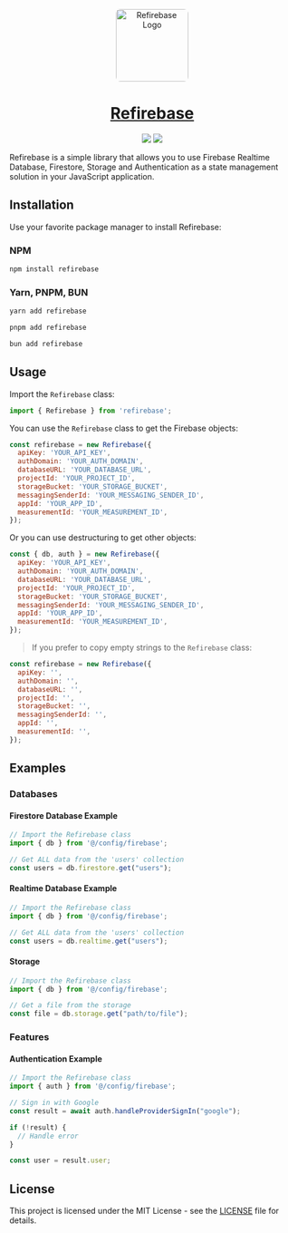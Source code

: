 <p align="center">
  <a href="https://github.com/refirebase">
    <img src="https://avatars.githubusercontent.com/u/181779808?v=4" alt="Refirebase Logo" width="128" style="border-radius: 8px">
    <h1 align="center">
      Refirebase
    </h1>
  </a>
</p>

<p align="center">
<img src="https://img.shields.io/npm/v/refirebase.svg">
<img src="https://img.shields.io/npm/l/refirebase.svg">
</p>

Refirebase is a simple library that allows you to use Firebase Realtime Database, Firestore, Storage and Authentication as a state management solution in your JavaScript application.

## Installation

Use your favorite package manager to install Refirebase:

### NPM

```bash
npm install refirebase
```

### Yarn, PNPM, BUN

```bash
yarn add refirebase
```

```bash
pnpm add refirebase
```

```bash
bun add refirebase
```

## Usage

Import the `Refirebase` class:

```javascript
import { Refirebase } from 'refirebase';
```

You can use the `Refirebase` class to get the Firebase objects:

```javascript
const refirebase = new Refirebase({
  apiKey: 'YOUR_API_KEY',
  authDomain: 'YOUR_AUTH_DOMAIN',
  databaseURL: 'YOUR_DATABASE_URL',
  projectId: 'YOUR_PROJECT_ID',
  storageBucket: 'YOUR_STORAGE_BUCKET',
  messagingSenderId: 'YOUR_MESSAGING_SENDER_ID',
  appId: 'YOUR_APP_ID',
  measurementId: 'YOUR_MEASUREMENT_ID',
});
```

Or you can use destructuring to get other objects:

```javascript
const { db, auth } = new Refirebase({
  apiKey: 'YOUR_API_KEY',
  authDomain: 'YOUR_AUTH_DOMAIN',
  databaseURL: 'YOUR_DATABASE_URL',
  projectId: 'YOUR_PROJECT_ID',
  storageBucket: 'YOUR_STORAGE_BUCKET',
  messagingSenderId: 'YOUR_MESSAGING_SENDER_ID',
  appId: 'YOUR_APP_ID',
  measurementId: 'YOUR_MEASUREMENT_ID',
});
```

> If you prefer to copy empty strings to the `Refirebase` class:

```javascript
const refirebase = new Refirebase({
  apiKey: '',
  authDomain: '',
  databaseURL: '',
  projectId: '',
  storageBucket: '',
  messagingSenderId: '',
  appId: '',
  measurementId: '',
});
```

## Examples

### Databases

#### Firestore Database Example

```javascript
// Import the Refirebase class
import { db } from '@/config/firebase';

// Get ALL data from the 'users' collection
const users = db.firestore.get("users");
```

#### Realtime Database Example

```javascript
// Import the Refirebase class
import { db } from '@/config/firebase';

// Get ALL data from the 'users' collection
const users = db.realtime.get("users");
```

#### Storage

```javascript
// Import the Refirebase class
import { db } from '@/config/firebase';

// Get a file from the storage
const file = db.storage.get("path/to/file");
```

### Features

#### Authentication Example

```javascript
// Import the Refirebase class
import { auth } from '@/config/firebase';

// Sign in with Google
const result = await auth.handleProviderSignIn("google");

if (!result) {
  // Handle error
}

const user = result.user;
```

## License

This project is licensed under the MIT License - see the [LICENSE](LICENSE) file for details.
